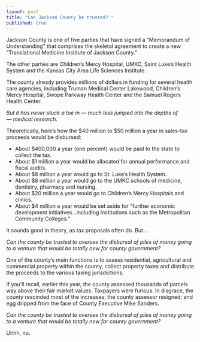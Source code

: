 ```yaml
---
layout: post
title: "Can Jackson County be trusted? "
published: true
---
```


Jackson County is one of five parties that have signed a “Memorandum of Understanding” that comprises the skeletal agreement to create a new “Translational Medicine Institute of Jackson County.”

The other parties are Children’s Mercy Hospital, UMKC, Saint Luke’s Health System and the Kansas City Area Life Sciences Institute.

The county already provides millions of dollars in funding for several health care agencies, including Truman Medical Center Lakewood, Children’s Mercy Hospital, Swope Parkway Health Center and the Samuel Rogers Health Center.

<em>But it has never stuck a toe in — much less jumped into the depths of — medical research.</em>

Theoretically, here’s how the $40 million to $50 million a year in sales-tax proceeds would be disbursed:
<ul>
    <li>About $400,000 a year (one percent) would be paid to the state to collect the tax.</li>
    <li>About $1 million a year would be allocated for annual performance and fiscal audits.</li>
    <li>About $8 million a year would go to St. Luke’s Health System.</li>
    <li>About $8 million a year would go to the UMKC schools of medicine, dentistry, pharmacy and nursing.</li> 
    <li>About $20 million a year would go to Children’s Mercy Hospitals and clinics.</li>
    <li>About $4 million a year would be set aside for “further economic development initiatives…including institutions such as the Metropolitan Community Colleges.”</li>
</ul>
It sounds good in theory, as tax proposals often do. But...

<em>Can the county be trusted to oversee the disbursal of piles of money going to a venture that would be totally new for county government?</em>

One of the county’s main functions is to assess residential, agricultural and commercial property within the county, collect property taxes and distribute the proceeds to the various taxing jurisdictions.

If you’ll recall, earlier this year, the county assessed thousands of parcels way above their fair market values. Taxpayers were furious. In disgrace, the county rescinded most of the increases; the county assessor resigned; and egg dripped from the face of County Executive Mike Sanders.

<em>Can the county be trusted to oversee the disbursal of piles of money going to a venture that would be totally new for county government?</em>

Uhhh, no.